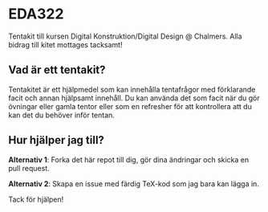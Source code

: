 # EDA322

Tentakit till kursen Digital Konstruktion/Digital Design @ Chalmers. Alla bidrag till kitet mottages tacksamt!

## Vad är ett tentakit?

Tentakitet är ett hjälpmedel som kan innehålla tentafrågor med förklarande facit och annan hjälpsamt innehåll.
Du kan använda det som facit när du gör övningar eller gamla tentor eller som en refresher för att kontrollera att du 
kan det du behöver inför tentan.

## Hur hjälper jag till?

**Alternativ 1**: Forka det här repot till dig, gör dina ändringar och skicka en pull request.

**Alternativ 2**: Skapa en issue med färdig TeX-kod som jag bara kan lägga in.

Tack för hjälpen!
